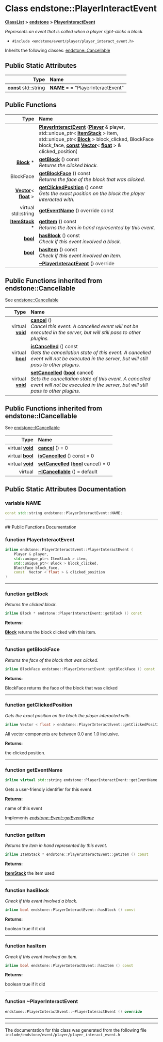 

# Class endstone::PlayerInteractEvent



[**ClassList**](annotated.md) **>** [**endstone**](namespaceendstone.md) **>** [**PlayerInteractEvent**](classendstone_1_1PlayerInteractEvent.md)



_Represents an event that is called when a player right-clicks a block._ 

* `#include <endstone/event/player/player_interact_event.h>`



Inherits the following classes: [endstone::Cancellable](classendstone_1_1Cancellable.md)
































## Public Static Attributes

| Type | Name |
| ---: | :--- |
|  [**const**](classendstone_1_1Vector.md) std::string | [**NAME**](#variable-name)   = = "PlayerInteractEvent"<br> |










































## Public Functions

| Type | Name |
| ---: | :--- |
|   | [**PlayerInteractEvent**](#function-playerinteractevent) ([**Player**](classendstone_1_1Player.md) & player, std::unique\_ptr&lt; [**ItemStack**](classendstone_1_1ItemStack.md) &gt; item, std::unique\_ptr&lt; [**Block**](classendstone_1_1Block.md) &gt; block\_clicked, BlockFace block\_face, [**const**](classendstone_1_1Vector.md) [**Vector**](classendstone_1_1Vector.md)&lt; [**float**](classendstone_1_1Vector.md) &gt; & clicked\_position) <br> |
|  [**Block**](classendstone_1_1Block.md) \* | [**getBlock**](#function-getblock) () const<br>_Returns the clicked block._  |
|  BlockFace | [**getBlockFace**](#function-getblockface) () const<br>_Returns the face of the block that was clicked._  |
|  [**Vector**](classendstone_1_1Vector.md)&lt; [**float**](classendstone_1_1Vector.md) &gt; | [**getClickedPosition**](#function-getclickedposition) () const<br>_Gets the exact position on the block the player interacted with._  |
| virtual std::string | [**getEventName**](#function-geteventname) () override const<br> |
|  [**ItemStack**](classendstone_1_1ItemStack.md) \* | [**getItem**](#function-getitem) () const<br>_Returns the item in hand represented by this event._  |
|  [**bool**](classendstone_1_1Vector.md) | [**hasBlock**](#function-hasblock) () const<br>_Check if this event involved a block._  |
|  [**bool**](classendstone_1_1Vector.md) | [**hasItem**](#function-hasitem) () const<br>_Check if this event involved an item._  |
|   | [**~PlayerInteractEvent**](#function-playerinteractevent) () override<br> |


## Public Functions inherited from endstone::Cancellable

See [endstone::Cancellable](classendstone_1_1Cancellable.md)

| Type | Name |
| ---: | :--- |
| virtual [**void**](classendstone_1_1Vector.md) | [**cancel**](classendstone_1_1Cancellable.md#function-cancel) () <br>_Cancel this event. A cancelled event will not be executed in the server, but will still pass to other plugins._  |
| virtual [**bool**](classendstone_1_1Vector.md) | [**isCancelled**](classendstone_1_1Cancellable.md#function-iscancelled) () const<br>_Gets the cancellation state of this event. A cancelled event will not be executed in the server, but will still pass to other plugins._  |
| virtual [**void**](classendstone_1_1Vector.md) | [**setCancelled**](classendstone_1_1Cancellable.md#function-setcancelled) ([**bool**](classendstone_1_1Vector.md) cancel) <br>_Sets the cancellation state of this event. A cancelled event will not be executed in the server, but will still pass to other plugins._  |


## Public Functions inherited from endstone::ICancellable

See [endstone::ICancellable](classendstone_1_1ICancellable.md)

| Type | Name |
| ---: | :--- |
| virtual [**void**](classendstone_1_1Vector.md) | [**cancel**](classendstone_1_1ICancellable.md#function-cancel) () = 0<br> |
| virtual [**bool**](classendstone_1_1Vector.md) | [**isCancelled**](classendstone_1_1ICancellable.md#function-iscancelled) () const = 0<br> |
| virtual [**void**](classendstone_1_1Vector.md) | [**setCancelled**](classendstone_1_1ICancellable.md#function-setcancelled) ([**bool**](classendstone_1_1Vector.md) cancel) = 0<br> |
| virtual  | [**~ICancellable**](classendstone_1_1ICancellable.md#function-icancellable) () = default<br> |
















































































## Public Static Attributes Documentation




### variable NAME 

```C++
const std::string endstone::PlayerInteractEvent::NAME;
```




<hr>
## Public Functions Documentation




### function PlayerInteractEvent 

```C++
inline endstone::PlayerInteractEvent::PlayerInteractEvent (
    Player & player,
    std::unique_ptr< ItemStack > item,
    std::unique_ptr< Block > block_clicked,
    BlockFace block_face,
    const  Vector < float > & clicked_position
) 
```




<hr>



### function getBlock 

_Returns the clicked block._ 
```C++
inline Block * endstone::PlayerInteractEvent::getBlock () const
```





**Returns:**

[**Block**](classendstone_1_1Block.md) returns the block clicked with this item. 





        

<hr>



### function getBlockFace 

_Returns the face of the block that was clicked._ 
```C++
inline BlockFace endstone::PlayerInteractEvent::getBlockFace () const
```





**Returns:**

BlockFace returns the face of the block that was clicked 





        

<hr>



### function getClickedPosition 

_Gets the exact position on the block the player interacted with._ 
```C++
inline Vector < float > endstone::PlayerInteractEvent::getClickedPosition () const
```



All vector components are between 0.0 and 1.0 inclusive.




**Returns:**

the clicked position. 





        

<hr>



### function getEventName 

```C++
inline virtual std::string endstone::PlayerInteractEvent::getEventName () override const
```



Gets a user-friendly identifier for this event.




**Returns:**

name of this event 





        
Implements [*endstone::Event::getEventName*](classendstone_1_1Event.md#function-geteventname)


<hr>



### function getItem 

_Returns the item in hand represented by this event._ 
```C++
inline ItemStack * endstone::PlayerInteractEvent::getItem () const
```





**Returns:**

[**ItemStack**](classendstone_1_1ItemStack.md) the item used 





        

<hr>



### function hasBlock 

_Check if this event involved a block._ 
```C++
inline bool endstone::PlayerInteractEvent::hasBlock () const
```





**Returns:**

boolean true if it did 





        

<hr>



### function hasItem 

_Check if this event involved an item._ 
```C++
inline bool endstone::PlayerInteractEvent::hasItem () const
```





**Returns:**

boolean true if it did 





        

<hr>



### function ~PlayerInteractEvent 

```C++
endstone::PlayerInteractEvent::~PlayerInteractEvent () override
```




<hr>

------------------------------
The documentation for this class was generated from the following file `include/endstone/event/player/player_interact_event.h`

